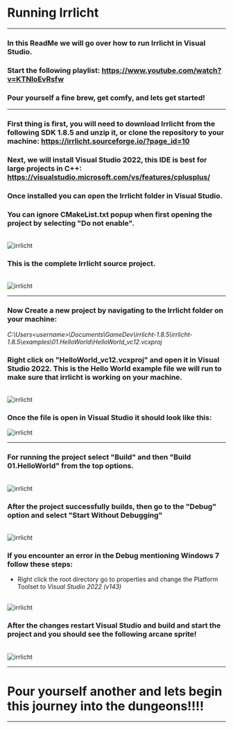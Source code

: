 # Running Irrlicht

---

### In this ReadMe we will go over how to run Irrlicht in Visual Studio.

### Start the following playlist: https://www.youtube.com/watch?v=KTNloEvRsfw

### Pour yourself a fine brew, get comfy, and lets get started! 

---

### First thing is first, you will need to download Irrlicht from the following SDK 1.8.5 and unzip it, or clone the repository to your machine: https://irrlicht.sourceforge.io/?page_id=10

### Next, we will install Visual Studio 2022, this IDE is best for large projects in C++: https://visualstudio.microsoft.com/vs/features/cplusplus/ 

### Once installed you can open the Irrlicht folder in Visual Studio.

### You can ignore CMakeList.txt popup when first opening the project by selecting "Do not enable".

<br/>
<img src="/img/CMake.png" alt="irrlicht">
<br/>

### This is the complete Irrlicht source project.

<br/>
<img src="/img/irrlicht.png" alt="irrlicht">
<br/>

---

### Now Create a new project by navigating to the Irrlicht folder on your machine: 
*C:\Users\<username>\Documents\GameDev\irrlicht-1.8.5\irrlicht-1.8.5\examples\01.HelloWorld\HelloWorld_vc12.vcxproj*

### Right click on "HelloWorld_vc12.vcxproj" and open it in Visual Studio 2022. This is the Hello World example file we will run to make sure that irrlicht is working on your machine. 

<br/>
<img src="/img/new-project.png" alt="irrlicht">
<br/>

### Once the file is open in Visual Studio it should look like this:

<img src="/img/helloworld.png" alt="irrlicht">

---

### For running the project select "Build" and then "Build 01.HelloWorld" from the top options.

<br/>
<img src="/img/build.png" alt="irrlicht">
<br/>

### After the project successfully builds, then go to the "Debug" option and select "Start Without Debugging"

<br/>
<img src="/img/start.png" alt="irrlicht">
<br/>

### If you encounter an error in the Debug mentioning Windows 7 follow these steps:
- Right click the root directory go to properties and change the Platform Toolset to *Visual Studio 2022 (v143)*

<br/>
<img src="/img/platform.png" alt="irrlicht">
<br/>

### After the changes restart Visual Studio and build and start the project and you should see the following arcane sprite!

<br/>
<img src="/img/first-compile.png" alt="irrlicht">
<br/>

---

# Pour yourself another and lets begin this journey into the dungeons!!!! 
  
 ---                                     